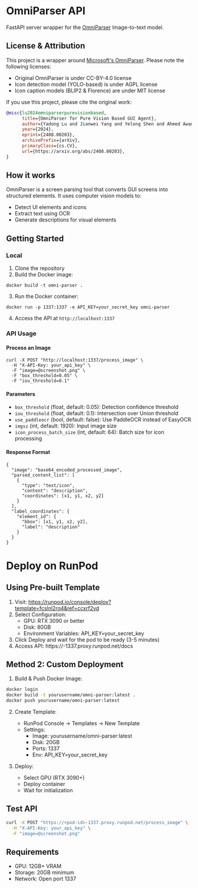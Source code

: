 # OmniParser API

FastAPI server wrapper for the [OmniParser](https://github.com/microsoft/OmniParser) Image-to-text model.

## License & Attribution
This project is a wrapper around [Microsoft's OmniParser](https://github.com/microsoft/OmniParser). Please note the following licenses:
- Original OmniParser is under CC-BY-4.0 license
- Icon detection model (YOLO-based) is under AGPL license
- Icon caption models (BLIP2 & Florence) are under MIT license

If you use this project, please cite the original work:
```bibtex
@misc{lu2024omniparserpurevisionbased,
      title={OmniParser for Pure Vision Based GUI Agent}, 
      author={Yadong Lu and Jianwei Yang and Yelong Shen and Ahmed Awadallah},
      year={2024},
      eprint={2408.00203},
      archivePrefix={arXiv},
      primaryClass={cs.CV},
      url={https://arxiv.org/abs/2408.00203}, 
}
```

## How it works
OmniParser is a screen parsing tool that converts GUI screens into structured elements. It uses computer vision models to:
- Detect UI elements and icons
- Extract text using OCR
- Generate descriptions for visual elements

## Getting Started

### Local
1. Clone the repository
2. Build the Docker image:
```
docker build -t omni-parser .
```
3. Run the Docker container:
```
docker run -p 1337:1337 -e API_KEY=your_secret_key omni-parser
```
4. Access the API at `http://localhost:1337`

### API Usage

#### Process an Image
```
curl -X POST "http://localhost:1337/process_image" \
  -H "X-API-Key: your_api_key" \
  -F "image=@screenshot.png" \
  -F "box_threshold=0.05" \
  -F "iou_threshold=0.1"
```

#### Parameters
- `box_threshold` (float, default: 0.05): Detection confidence threshold
- `iou_threshold` (float, default: 0.1): Intersection over Union threshold
- `use_paddleocr` (bool, default: false): Use PaddleOCR instead of EasyOCR
- `imgsz` (int, default: 1920): Input image size
- `icon_process_batch_size` (int, default: 64): Batch size for icon processing

#### Response Format
```
{
  "image": "base64_encoded_processed_image",
  "parsed_content_list": [
    {
      "type": "text/icon",
      "content": "description",
      "coordinates": [x1, y1, x2, y2]
    }
  ],
  "label_coordinates": {
    "element_id": {
      "bbox": [x1, y1, x2, y2],
      "label": "description"
    }
  }
}
```


# Deploy on RunPod

##  Using Pre-built Template

1. Visit: https://runpod.io/console/deploy?template=fcslnl2rq4&ref=ccxrf2yd
2. Select Configuration:
   - GPU: RTX 3090 or better
   - Disk: 80GB
   - Environment Variables: API_KEY=your_secret_key
3. Click Deploy and wait for the pod to be ready (3-5 minutes)
4. Access API: https://<pod-id>-1337.proxy.runpod.net/docs

## Method 2: Custom Deployment

1. Build & Push Docker Image:
```bash
docker login
docker build -t yourusername/omni-parser:latest .
docker push yourusername/omni-parser:latest
```

2. Create Template:
   - RunPod Console → Templates → New Template
   - Settings:
     - Image: yourusername/omni-parser:latest
     - Disk: 20GB
     - Ports: 1337
     - Env: API_KEY=your_secret_key

3. Deploy:
   - Select GPU (RTX 3090+)
   - Deploy container
   - Wait for initialization

## Test API
```bash
curl -X POST "https://<pod-id>-1337.proxy.runpod.net/process_image" \
  -H "X-API-Key: your_api_key" \
  -F "image=@screenshot.png"
```

## Requirements
- GPU: 12GB+ VRAM
- Storage: 20GB minimum
- Network: Open port 1337


